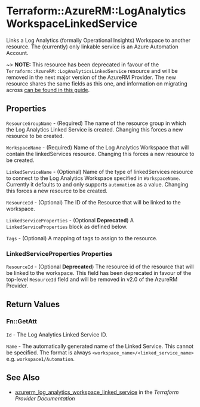 # Terraform::AzureRM::LogAnalyticsWorkspaceLinkedService

Links a Log Analytics (formally Operational Insights) Workspace to another resource. The (currently) only linkable service is an Azure Automation Account.

~> **NOTE:** This resource has been deprecated in favour of the `Terraform::AzureRM::LogAnalyticsLinkedService` resource and will be removed in the next major version of the AzureRM Provider. The new resource shares the same fields as this one, and information on migrating across [can be found in this guide](../guides/migrating-between-renamed-resources.html).

## Properties

`ResourceGroupName` - (Required) The name of the resource group in which the Log Analytics Linked Service is created. Changing this forces a new resource to be created.

`WorkspaceName` - (Required) Name of the Log Analytics Workspace that will contain the linkedServices resource. Changing this forces a new resource to be created.

`LinkedServiceName` - (Optional) Name of the type of linkedServices resource to connect to the Log Analytics Workspace specified in `WorkspaceName`. Currently it defaults to and only supports `automation` as a value. Changing this forces a new resource to be created.

`ResourceId` - (Optional) The ID of the Resource that will be linked to the workspace.

`LinkedServiceProperties` - (Optional **Deprecated**) A `LinkedServiceProperties` block as defined below.

`Tags` - (Optional) A mapping of tags to assign to the resource.

### LinkedServiceProperties Properties

`ResourceId` - (Optional  **Deprecated**) The resource id of the resource that will be linked to the workspace. This field has been deprecated in favour of the top-level `ResourceId` field and will be removed in v2.0 of the AzureRM Provider.


## Return Values

### Fn::GetAtt

`Id` - The Log Analytics Linked Service ID.

`Name` - The automatically generated name of the Linked Service. This cannot be specified. The format is always `<workspace_name>/<linked_service_name>` e.g. `workspace1/Automation`.

## See Also

* [azurerm_log_analytics_workspace_linked_service](https://www.terraform.io/docs/providers/azurerm/r/log_analytics_workspace_linked_service.html) in the _Terraform Provider Documentation_